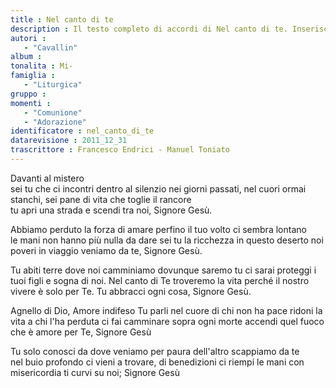 ```yaml
--- 
title : Nel canto di te
description : Il testo completo di accordi di Nel canto di te. Inseriscila nel tuo canzoniere!
autori : 
   - "Cavallin"
album : 
tonalita : Mi-
famiglia : 
   - "Liturgica"
gruppo : 
momenti : 
   - "Comunione"
   - "Adorazione"
identificatore : nel_canto_di_te
datarevisione : 2011_12_31
trascrittore : Francesco Endrici - Manuel Toniato
--- 
```




 Davanti al mistero  
 sei tu che ci incontri dentro al silenzio 
nei giorni passati, nel cuori ormai stanchi, 
sei pane di vita che toglie il rancore   
tu apri una strada e scendi tra noi, 
Signore Gesù.  


                        


Abbiamo perduto la forza di amare 
perfino il tuo volto ci sembra lontano  
le mani non hanno più nulla da dare 
sei tu la ricchezza in questo deserto 
noi poveri in viaggio veniamo da te, 
Signore Gesù.


 Tu abiti terre dove noi camminiamo 
dovunque saremo tu ci sarai 
proteggi i tuoi figli e sogna di noi. 
 Nel canto di Te troveremo la vita 
perché il nostro vivere è solo per Te. 
Tu abbracci ogni cosa, Signore Gesù.


 
 


Agnello di Dio, Amore indifeso 
Tu parli nel cuore di chi non ha pace 
ridoni la vita a chi l'ha perduta 
ci fai camminare sopra ogni morte 
accendi quel fuoco che è amore per Te, 
Signore Gesù 


                        


Tu solo conosci da dove veniamo 
per paura dell'altro scappiamo da te  
nel buio  profondo ci vieni a trovare, 
di benedizioni ci riempi le mani 
con misericordia ti curvi su noi; 
Signore Gesù 



